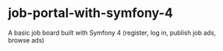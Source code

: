 # job-portal-with-symfony-4
A basic job board built with Symfony 4 (register, log in, publish job ads, browse ads) 

